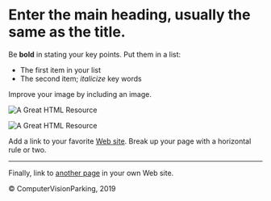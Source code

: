 <html>

<head>
<title>Computer Vision Parking</title>
</head>

<body>
<h1>Enter the main heading, usually the same as the title.</h1>
<p>Be <b>bold</b> in stating your key points. Put them in a list: </p>
<ul>
<li>The first item in your list</li>
<li>The second item; <i>italicize</i> key words</li>
</ul>
<p>Improve your image by including an image. </p>
<p><img src="https://drive.google.com/file/d/13aXLrGpCWT9_VUmB3it7y3yYHhVrqgYi/view?usp=sharing" alt="A Great HTML Resource"></p>
<p><img src="http://www.gifs-paradise.com/animations/animated-gifs-computers-75.gif" alt="A Great HTML Resource"></p>
<p>Add a link to your favorite <a href="https://www.dummies.com/">Web site</a>.
Break up your page with a horizontal rule or two. </p>
<hr>
<p>Finally, link to <a href="page2.html">another page</a> in your own Web site.</p>

<p>&#169; ComputerVisionParking, 2019</p>
</body>
</html>
